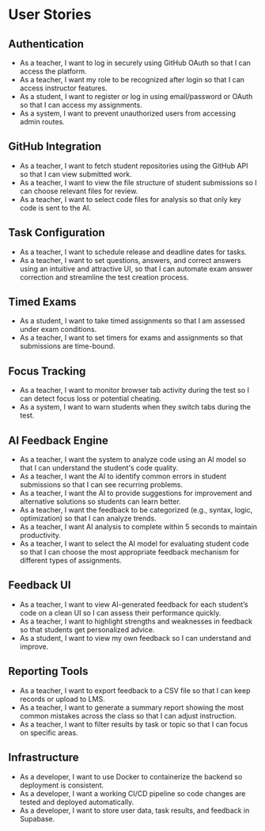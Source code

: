 # User Stories

## Authentication
- As a teacher, I want to log in securely using GitHub OAuth so that I can access the platform.
- As a teacher, I want my role to be recognized after login so that I can access instructor features.
- As a student, I want to register or log in using email/password or OAuth so that I can access my assignments.
- As a system, I want to prevent unauthorized users from accessing admin routes.

## GitHub Integration
- As a teacher, I want to fetch student repositories using the GitHub API so that I can view submitted work.
- As a teacher, I want to view the file structure of student submissions so I can choose relevant files for review.
- As a teacher, I want to select code files for analysis so that only key code is sent to the AI.

## Task Configuration
- As a teacher, I want to schedule release and deadline dates for tasks.
- As a teacher, I want to set questions, answers, and correct answers using an intuitive and attractive UI, so that I can automate exam answer correction and streamline the test creation process.

## Timed Exams
- As a student, I want to take timed assignments so that I am assessed under exam conditions.
- As a teacher, I want to set timers for exams and assignments so that submissions are time-bound.

## Focus Tracking
- As a teacher, I want to monitor browser tab activity during the test so I can detect focus loss or potential cheating.
- As a system, I want to warn students when they switch tabs during the test.

## AI Feedback Engine
- As a teacher, I want the system to analyze code using an AI model so that I can understand the student's code quality.
- As a teacher, I want the AI to identify common errors in student submissions so that I can see recurring problems.
- As a teacher, I want the AI to provide suggestions for improvement and alternative solutions so students can learn better.
- As a teacher, I want the feedback to be categorized (e.g., syntax, logic, optimization) so that I can analyze trends.
- As a teacher, I want AI analysis to complete within 5 seconds to maintain productivity.
- As a teacher, I want to select the AI model for evaluating student code so that I can choose the most appropriate feedback mechanism for different types of assignments.

## Feedback UI
- As a teacher, I want to view AI-generated feedback for each student’s code on a clean UI so I can assess their performance quickly.
- As a teacher, I want to highlight strengths and weaknesses in feedback so that students get personalized advice.
- As a student, I want to view my own feedback so I can understand and improve.

## Reporting Tools
- As a teacher, I want to export feedback to a CSV file so that I can keep records or upload to LMS.
- As a teacher, I want to generate a summary report showing the most common mistakes across the class so that I can adjust instruction.
- As a teacher, I want to filter results by task or topic so that I can focus on specific areas.

## Infrastructure
- As a developer, I want to use Docker to containerize the backend so deployment is consistent.
- As a developer, I want a working CI/CD pipeline so code changes are tested and deployed automatically.
- As a developer, I want to store user data, task results, and feedback in Supabase.